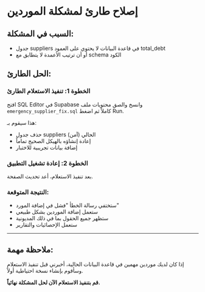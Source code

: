 # إصلاح طارئ لمشكلة الموردين

## السبب في المشكلة:
- جدول suppliers في قاعدة البيانات لا يحتوي على العمود total_debt
- أو أن ترتيب الأعمدة لا يتطابق مع schema الكود

## الحل الطارئ:

### الخطوة 1: تنفيذ الاستعلام الطارئ
افتح SQL Editor في Supabase وانسخ والصق محتويات ملف `emergency_supplier_fix.sql` كاملاً ثم اضغط Run.

هذا سيقوم بـ:
- حذف جدول suppliers الحالي (آمن)
- إعادة إنشاؤه بالهيكل الصحيح تماماً
- إضافة بيانات تجريبية للاختبار

### الخطوة 2: إعادة تشغيل التطبيق
بعد تنفيذ الاستعلام، أعد تحديث الصفحة.

### النتيجة المتوقعة:
- ستختفي رسالة الخطأ "فشل في إضافة المورد"
- ستعمل إضافة الموردين بشكل طبيعي
- ستظهر جميع الحقول بما في ذلك المديونية
- ستعمل الإحصائيات والتقارير

---

## ملاحظة مهمة:
إذا كان لديك موردين مهمين في قاعدة البيانات الحالية، أخبرني قبل تنفيذ الاستعلام وسأقوم بإنشاء نسخة احتياطية أولاً.

**قم بتنفيذ الاستعلام الآن لحل المشكلة نهائياً.**